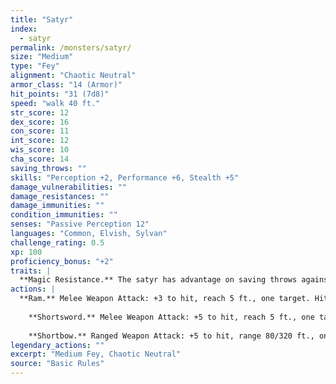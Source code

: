 ```yaml
---
title: "Satyr"
index:
  - satyr
permalink: /monsters/satyr/
size: "Medium"
type: "Fey"
alignment: "Chaotic Neutral"
armor_class: "14 (Armor)"
hit_points: "31 (7d8)"
speed: "walk 40 ft."
str_score: 12
dex_score: 16
con_score: 11
int_score: 12
wis_score: 10
cha_score: 14
saving_throws: ""
skills: "Perception +2, Performance +6, Stealth +5"
damage_vulnerabilities: ""
damage_resistances: ""
damage_immunities: ""
condition_immunities: ""
senses: "Passive Perception 12"
languages: "Common, Elvish, Sylvan"
challenge_rating: 0.5
xp: 100
proficiency_bonus: "+2"
traits: |
  **Magic Resistance.** The satyr has advantage on saving throws against spells and other magical effects.
actions: |
  **Ram.** Melee Weapon Attack: +3 to hit, reach 5 ft., one target. Hit: 6 (2d4 + 1) bludgeoning damage.
    
    **Shortsword.** Melee Weapon Attack: +5 to hit, reach 5 ft., one target. Hit: 6 (1 d6 + 3) piercing damage.
    
    **Shortbow.** Ranged Weapon Attack: +5 to hit, range 80/320 ft., one target. Hit: 6 (1d6 + 3) piercing damage.  
legendary_actions: ""
excerpt: "Medium Fey, Chaotic Neutral"
source: "Basic Rules"
---
```

